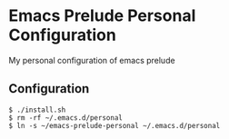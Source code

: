 # Emacs Prelude Personal Configuration
My personal configuration of emacs prelude

## Configuration

```
$ ./install.sh
$ rm -rf ~/.emacs.d/personal
$ ln -s ~/emacs-prelude-personal ~/.emacs.d/personal
```
